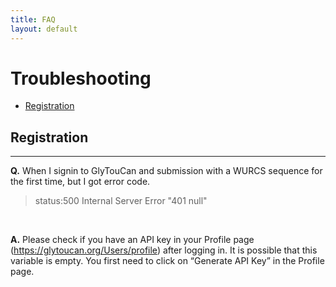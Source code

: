 ```yaml
---
title: FAQ
layout: default
---
```


# Troubleshooting

- [Registration](#registration)


## Registration

---------------

**Q.** When I signin to GlyTouCan and submission with a WURCS sequence for the first time, but I got error code.

> status:500 Internal Server Error "401 null"

<br>

**A.** Please check if you have an API key in your Profile page (https://glytoucan.org/Users/profile)
after logging in.  It is possible that this variable is empty.  You first need to click on “Generate API Key” in the Profile page.  

<br><br>
